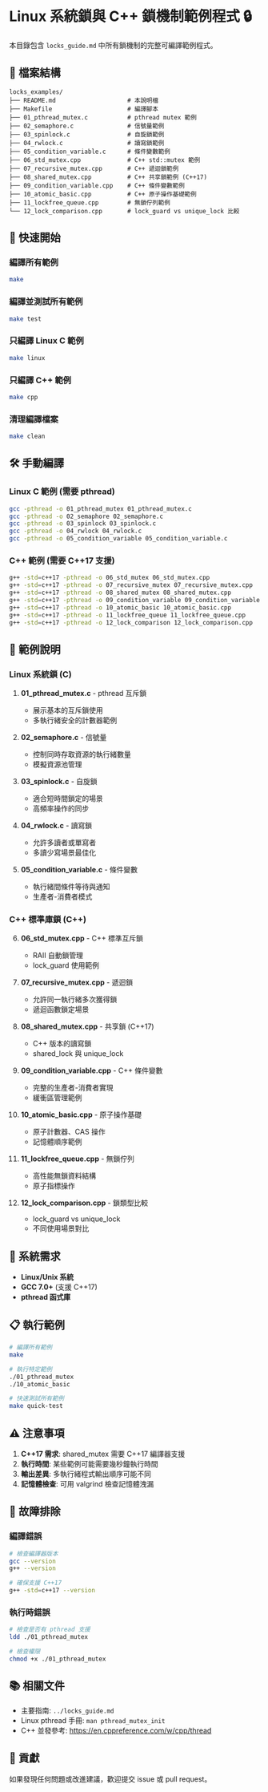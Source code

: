 # Linux 系統鎖與 C++ 鎖機制範例程式 🔒

本目錄包含 `locks_guide.md` 中所有鎖機制的完整可編譯範例程式。

## 📁 檔案結構

```
locks_examples/
├── README.md                    # 本說明檔
├── Makefile                     # 編譯腳本
├── 01_pthread_mutex.c           # pthread mutex 範例
├── 02_semaphore.c               # 信號量範例
├── 03_spinlock.c                # 自旋鎖範例
├── 04_rwlock.c                  # 讀寫鎖範例
├── 05_condition_variable.c      # 條件變數範例
├── 06_std_mutex.cpp             # C++ std::mutex 範例
├── 07_recursive_mutex.cpp       # C++ 遞迴鎖範例
├── 08_shared_mutex.cpp          # C++ 共享鎖範例 (C++17)
├── 09_condition_variable.cpp    # C++ 條件變數範例
├── 10_atomic_basic.cpp          # C++ 原子操作基礎範例
├── 11_lockfree_queue.cpp        # 無鎖佇列範例
└── 12_lock_comparison.cpp       # lock_guard vs unique_lock 比較
```

## 🚀 快速開始

### 編譯所有範例
```bash
make
```

### 編譯並測試所有範例
```bash
make test
```

### 只編譯 Linux C 範例
```bash
make linux
```

### 只編譯 C++ 範例
```bash
make cpp
```

### 清理編譯檔案
```bash
make clean
```

## 🛠️ 手動編譯

### Linux C 範例 (需要 pthread)
```bash
gcc -pthread -o 01_pthread_mutex 01_pthread_mutex.c
gcc -pthread -o 02_semaphore 02_semaphore.c
gcc -pthread -o 03_spinlock 03_spinlock.c
gcc -pthread -o 04_rwlock 04_rwlock.c
gcc -pthread -o 05_condition_variable 05_condition_variable.c
```

### C++ 範例 (需要 C++17 支援)
```bash
g++ -std=c++17 -pthread -o 06_std_mutex 06_std_mutex.cpp
g++ -std=c++17 -pthread -o 07_recursive_mutex 07_recursive_mutex.cpp
g++ -std=c++17 -pthread -o 08_shared_mutex 08_shared_mutex.cpp
g++ -std=c++17 -pthread -o 09_condition_variable 09_condition_variable.cpp
g++ -std=c++17 -pthread -o 10_atomic_basic 10_atomic_basic.cpp
g++ -std=c++17 -pthread -o 11_lockfree_queue 11_lockfree_queue.cpp
g++ -std=c++17 -pthread -o 12_lock_comparison 12_lock_comparison.cpp
```

## 🎯 範例說明

### Linux 系統鎖 (C)

1. **01_pthread_mutex.c** - pthread 互斥鎖
   - 展示基本的互斥鎖使用
   - 多執行緒安全的計數器範例

2. **02_semaphore.c** - 信號量
   - 控制同時存取資源的執行緒數量
   - 模擬資源池管理

3. **03_spinlock.c** - 自旋鎖
   - 適合短時間鎖定的場景
   - 高頻率操作的同步

4. **04_rwlock.c** - 讀寫鎖
   - 允許多讀者或單寫者
   - 多讀少寫場景最佳化

5. **05_condition_variable.c** - 條件變數
   - 執行緒間條件等待與通知
   - 生產者-消費者模式

### C++ 標準庫鎖 (C++)

6. **06_std_mutex.cpp** - C++ 標準互斥鎖
   - RAII 自動鎖管理
   - lock_guard 使用範例

7. **07_recursive_mutex.cpp** - 遞迴鎖
   - 允許同一執行緒多次獲得鎖
   - 遞迴函數鎖定場景

8. **08_shared_mutex.cpp** - 共享鎖 (C++17)
   - C++ 版本的讀寫鎖
   - shared_lock 與 unique_lock

9. **09_condition_variable.cpp** - C++ 條件變數
   - 完整的生產者-消費者實現
   - 緩衝區管理範例

10. **10_atomic_basic.cpp** - 原子操作基礎
    - 原子計數器、CAS 操作
    - 記憶體順序範例

11. **11_lockfree_queue.cpp** - 無鎖佇列
    - 高性能無鎖資料結構
    - 原子指標操作

12. **12_lock_comparison.cpp** - 鎖類型比較
    - lock_guard vs unique_lock
    - 不同使用場景對比

## 🔧 系統需求

- **Linux/Unix 系統**
- **GCC 7.0+** (支援 C++17)
- **pthread 函式庫**

## 📋 執行範例

```bash
# 編譯所有範例
make

# 執行特定範例
./01_pthread_mutex
./10_atomic_basic

# 快速測試所有範例
make quick-test
```

## ⚠️ 注意事項

1. **C++17 需求**: shared_mutex 需要 C++17 編譯器支援
2. **執行時間**: 某些範例可能需要幾秒鐘執行時間
3. **輸出差異**: 多執行緒程式輸出順序可能不同
4. **記憶體檢查**: 可用 valgrind 檢查記憶體洩漏

## 🐛 故障排除

### 編譯錯誤
```bash
# 檢查編譯器版本
gcc --version
g++ --version

# 確保支援 C++17
g++ -std=c++17 --version
```

### 執行時錯誤
```bash
# 檢查是否有 pthread 支援
ldd ./01_pthread_mutex

# 檢查權限
chmod +x ./01_pthread_mutex
```

## 📚 相關文件

- 主要指南: `../locks_guide.md`
- Linux pthread 手冊: `man pthread_mutex_init`
- C++ 並發參考: https://en.cppreference.com/w/cpp/thread

## 🤝 貢獻

如果發現任何問題或改進建議，歡迎提交 issue 或 pull request。
